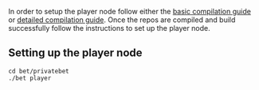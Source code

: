 In order to setup the player node follow either the [basic compilation guide](./ubuntu_compile.md) or [detailed compilation guide](./compile.md). Once the repos are compiled and build successfully follow the instructions to set up the player node.

## Setting up the player node
```
cd bet/privatebet
./bet player
```
